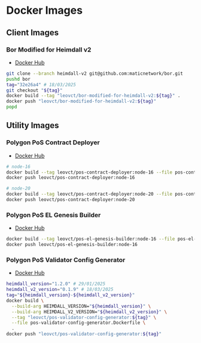 # Docker Images

## Client Images

### Bor Modified for Heimdall v2

- [Docker Hub](https://hub.docker.com/r/leovct/bor-modified-for-heimdall-v2)

```bash
git clone --branch heimdall-v2 git@github.com:maticnetwork/bor.git
pushd bor
tag="32e26a4" # 18/03/2025
git checkout "${tag}"
docker build --tag "leovct/bor-modified-for-heimdall-v2:${tag}" .
docker push "leovct/bor-modified-for-heimdall-v2:${tag}"
popd
```

## Utility Images

### Polygon PoS Contract Deployer

- [Docker Hub](https://hub.docker.com/r/leovct/pos-contract-deployer)

```bash
# node-16
docker build --tag leovct/pos-contract-deployer:node-16 --file pos-contract-deployer-node-16.Dockerfile .
docker push leovct/pos-contract-deployer:node-16

# node-20
docker build --tag leovct/pos-contract-deployer:node-20 --file pos-contract-deployer-node-20.Dockerfile .
docker push leovct/pos-contract-deployer:node-20
```

### Polygon PoS EL Genesis Builder

- [Docker Hub](https://hub.docker.com/r/leovct/pos-el-genesis-builder)

```bash
docker build --tag leovct/pos-el-genesis-builder:node-16 --file pos-el-genesis-builder.Dockerfile .
docker push leovct/pos-el-genesis-builder:node-16
```

### Polygon PoS Validator Config Generator

- [Docker Hub](https://hub.docker.com/r/leovct/pos-validator-config-generator)

```bash
heimdall_version="1.2.0" # 29/01/2025
heimdall_v2_version="0.1.9" # 18/03/2025
tag="${heimdall_version}-${heimdall_v2_version}"
docker build \
  --build-arg HEIMDALL_VERSION="${heimdall_version}" \
  --build-arg HEIMDALL_V2_VERSION="${heimdall_v2_version}" \
  --tag "leovct/pos-validator-config-generator:${tag}" \
  --file pos-validator-config-generator.Dockerfile \
  .
docker push "leovct/pos-validator-config-generator:${tag}"
```
